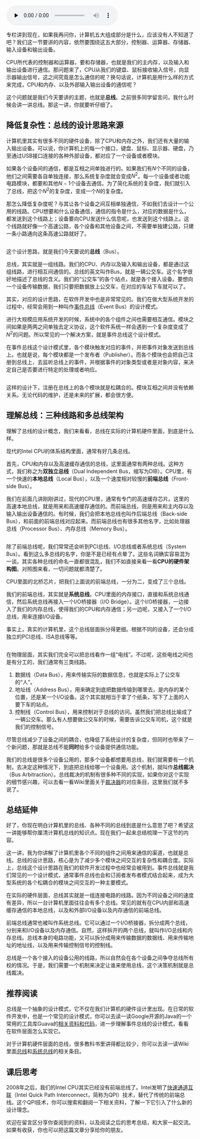 <audio id="audio" title="42 | 总线：计算机内部的高速公路" controls="" preload="none"><source id="mp3" src="https://static001.geekbang.org/resource/audio/9f/bd/9f43bd9f37fd1a10c96dfe8b25c765bd.mp3"></audio>

专栏讲到现在，如果我再问你，计算机五大组成部分是什么，应该没有人不知道了吧？我们这一节要讲的内容，依然要围绕这五大部分，控制器、运算器、存储器、输入设备和输出设备。

CPU所代表的控制器和运算器，要和存储器，也就是我们的主内存，以及输入和输出设备进行通信。那问题来了，CPU从我们的键盘、鼠标接收输入信号，向显示器输出信号，这之间究竟是怎么通信的呢？换句话说，计算机是用什么样的方式来完成，CPU和内存、以及外部输入输出设备的通信呢？

这个问题就是我们今天要讲的主题，也就是**总线**。之前很多同学留言问，我什么时候会讲一讲总线。那这一讲，你就要听仔细了。

## 降低复杂性：总线的设计思路来源

计算机里其实有很多不同的硬件设备，除了CPU和内存之外，我们还有大量的输入输出设备。可以说，你计算机上的每一个接口，键盘、鼠标、显示器、硬盘，乃至通过USB接口连接的各种外部设备，都对应了一个设备或者模块。

如果各个设备间的通信，都是互相之间单独进行的。如果我们有$N$个不同的设备，他们之间需要各自单独连接，那么系统复杂度就会变成$N^2$。每一个设备或者功能电路模块，都要和其他$N-1$个设备去通信。为了简化系统的复杂度，我们就引入了总线，把这个$N^2$的复杂度，变成一个$N$的复杂度。

那怎么降低复杂度呢？与其让各个设备之间互相单独通信，不如我们去设计一个公用的线路。CPU想要和什么设备通信，通信的指令是什么，对应的数据是什么，都发送到这个线路上；设备要向CPU发送什么信息呢，也发送到这个线路上。这个线路就好像一个高速公路，各个设备和其他设备之间，不需要单独建公路，只建一条小路通向这条高速公路就好了。

<img src="https://static001.geekbang.org/resource/image/af/58/afdf06aeb84a92a9dfe5e9d2299e6958.jpeg" alt="">

这个设计思路，就是我们今天要说的**总线**（Bus）。

总线，其实就是一组线路。我们的CPU、内存以及输入和输出设备，都是通过这组线路，进行相互间通信的。总线的英文叫作Bus，就是一辆公交车。这个名字很好地描述了总线的含义。我们的“公交车”的各个站点，就是各个接入设备。要想向一个设备传输数据，我们只要把数据放上公交车，在对应的车站下车就可以了。

其实，对应的设计思路，在软件开发中也是非常常见的。我们在做大型系统开发的过程中，经常会用到一种叫作[事件总线](https://dzone.com/articles/design-patterns-event-bus)（Event Bus）的设计模式。

进行大规模应用系统开发的时候，系统中的各个组件之间也需要相互通信。模块之间如果是两两之间单独去定义协议，这个软件系统一样会遇到一个复杂度变成了$N^2$的问题。所以常见的一个解决方案，就是事件总线这个设计模式。

在事件总线这个设计模式里，各个模块触发对应的事件，并把事件对象发送到总线上。也就是说，每个模块都是一个发布者（Publisher）。而各个模块也会把自己注册到总线上，去监听总线上的事件，并根据事件的对象类型或者是对象内容，来决定自己是否要进行特定的处理或者响应。

<img src="https://static001.geekbang.org/resource/image/1c/53/1c6002fabbb80407a34afec76cdb5f53.jpeg" alt="">

这样的设计下，注册在总线上的各个模块就是松耦合的。模块互相之间并没有依赖关系。无论代码的维护，还是未来的扩展，都会很方便。

## 理解总线：三种线路和多总线架构

理解了总线的设计概念，我们来看看，总线在实际的计算机硬件里面，到底是什么样。

现代的Intel CPU的体系结构里面，通常有好几条总线。

首先，CPU和内存以及高速缓存通信的总线，这里面通常有两种总线。这种方式，我们称之为**双独立总线**（Dual Independent Bus，缩写为DIB）。CPU里，有一个快速的**本地总线**（Local Bus），以及一个速度相对较慢的**前端总线**（Front-side Bus）。

我们在前面几讲刚刚讲过，现代的CPU里，通常有专门的高速缓存芯片。这里的高速本地总线，就是用来和高速缓存通信的。而前端总线，则是用来和主内存以及输入输出设备通信的。有时候，我们会把本地总线也叫作后端总线（Back-side Bus），和前面的前端总线对应起来。而前端总线也有很多其他名字，比如处理器总线（Processor Bus）、内存总线（Memory Bus）。

<img src="https://static001.geekbang.org/resource/image/4d/f9/4ddbb489ceaac5e7a2c8491178db1cf9.jpeg" alt="">

除了前端总线呢，我们常常还会听到PCI总线、I/O总线或者系统总线（System Bus）。看到这么多总线的名字，你是不是已经有点晕了。这些名词确实容易混为一谈。其实各种总线的命名一直都很混乱，我们不如直接来看一看**CPU的硬件架构图**。对照图来看，一切问题就都清楚了。

CPU里面的北桥芯片，把我们上面说的前端总线，一分为二，变成了三个总线。

我们的前端总线，其实就是**系统总线**。CPU里面的内存接口，直接和系统总线通信，然后系统总线再接入一个I/O桥接器（I/O Bridge）。这个I/O桥接器，一边接入了我们的内存总线，使得我们的CPU和内存通信；另一边呢，又接入了一个I/O总线，用来连接I/O设备。

事实上，真实的计算机里，这个总线层面拆分得更细。根据不同的设备，还会分成独立的PCI总线、ISA总线等等。

<img src="https://static001.geekbang.org/resource/image/f5/66/f58610f211422d71ff50eeeeb729d166.jpeg" alt="">

在物理层面，其实我们完全可以把总线看作一组“电线”。不过呢，这些电线之间也是有分工的，我们通常有三类线路。

1. 数据线（Data Bus），用来传输实际的数据信息，也就是实际上了公交车的“人”。
1. 地址线（Address Bus），用来确定到底把数据传输到哪里去，是内存的某个位置，还是某一个I/O设备。这个其实就相当于拿了个纸条，写下了上面的人要下车的站点。
1. 控制线（Control Bus），用来控制对于总线的访问。虽然我们把总线比喻成了一辆公交车。那么有人想要做公交车的时候，需要告诉公交车司机，这个就是我们的控制信号。

尽管总线减少了设备之间的耦合，也降低了系统设计的复杂度，但同时也带来了一个新问题，那就是总线不能**同时**给多个设备提供通信功能。

我们的总线是很多个设备公用的，那多个设备都想要用总线，我们就需要有一个机制，去决定这种情况下，到底把总线给哪一个设备用。这个机制，就叫作**总线裁决**（Bus Arbitraction）。总线裁决的机制有很多种不同的实现，如果你对这个实现的细节感兴趣，可以去看一看Wiki里面关于[裁决器](https://en.wikipedia.org/wiki/Arbiter_(electronics))的对应条目，这里我们就不多说了。

## 总结延伸

好了，你现在明白计算机里的总线、各种不同的总线到底是什么意思了吧？希望这一讲能够帮你厘清计算机总线的知识点。现在我们一起来总结梳理一下这节的内容。

这一讲，我为你讲解了计算机里各个不同的组件之间用来通信的渠道，也就是总线。总线的设计思路，核心是为了减少多个模块之间交互的复杂性和耦合度。实际上，总线这个设计思路在我们的软件开发过程中也经常会被用到。事件总线就是我们常见的一个设计模式，通常事件总线也会和订阅者发布者模式结合起来，成为大型系统的各个松耦合的模块之间交互的一种主要模式。

在实际的硬件层面，总线其实就是一组连接电路的线路。因为不同设备之间的速度有差异，所以一台计算机里面往往会有多个总线。常见的就有在CPU内部和高速缓存通信的本地总线，以及和外部I/O设备以及内存通信的前端总线。

前端总线通常也被叫作系统总线。它可以通过一个I/O桥接器，拆分成两个总线，分别来和I/O设备以及内存通信。自然，这样拆开的两个总线，就叫作I/O总线和内存总线。总线本身的电路功能，又可以拆分成用来传输数据的数据线、用来传输地址的地址线，以及用来传输控制信号的控制线。

总线是一个各个接入的设备公用的线路，所以自然会在各个设备之间争夺总线所有权的情况。于是，我们需要一个机制来决定让谁来使用总线，这个决策机制就是总线裁决。

## 推荐阅读

总线是一个抽象的设计模式，它不仅在我们计算机的硬件设计里出现。在日常的软件开发中，也是一个常见的设计模式，你可以去读一读Google开源的Java的一个常用的工具库Guava的[相关资料和代码](https://github.com/google/guava/wiki/EventBusExplained)，进一步理解事件总线的设计模式，看看在软件层面怎么实现它。

对于计算机硬件层面的总线，很多教科书里讲得都比较少，你可以去读一读Wiki里面[总线](https://en.wikipedia.org/wiki/Bus_(computing))和[系统总线](https://en.wikipedia.org/wiki/System_bus)的相关条目。

## 课后思考

2008年之后，我们的Intel CPU其实已经没有前端总线了。Intel发明了[快速通道互联](https://en.wikipedia.org/wiki/Intel_QuickPath_Interconnect)（Intel Quick Path Interconnect，简称为QPI）技术，替代了传统的前端总线。这个QPI技术，你可以搜索和翻阅一下相关资料，了解一下它引入了什么新的设计理念。

欢迎在留言区分享你查阅到的资料，以及阅读之后的思考总结，和大家一起交流。如果有收获，你也可以把这篇文章分享给你的朋友。


